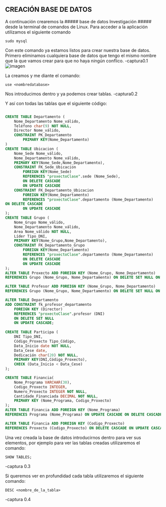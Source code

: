 ## CREACIÓN BASE DE DATOS ##

A continuación crearemos la ##### base de datos Investigación ##### desde la terminal de comandos de Linux. Para acceder a la aplicación utilizamos el siguiente comando 
~~~~
sudo mysql
~~~~

Con este comando ya estamos listos para crear nuestra base de datos.
Primero eliminamos cualquiera base de datos que tengo el mismo nombre que la que vamos crear para que no haya ningún conflico.
-captura0.1
![imagen](direccion)

La creamos y me diante el comando:
~~~~
use <nombredatabase>
~~~~
Nos introducimos dentro y ya podemos crear tablas.
-captura0.2

Y así con todas las tablas que el siguiente código:
~~~~sql

CREATE TABLE Departamento (
	Nome_Departamento Nome_válido,
	Teléfono char(9) NOT NULL,
	Director Nome_válido,
	CONSTRAINT PK_Departamento
		PRIMARY KEY(Nome_Departamento)
)
CREATE TABLE Ubicacion (
	Nome_Sede Nome_válido,
	Nome_Departamento Nome_válido,
	PRIMARY KEY(Nome_Sede,Nome_Departamento),
	CONSTRAINT FK_Sede_Ubicacion
		FOREIGN KEY(Nome_Sede) 
		REFERENCES "proxectoClase".sede (Nome_Sede),
		ON DELETE CASCADE
		ON UPDATE CASCADE
	CONSTRAINT FK_Departamento_Ubicacion
		FOREIGN KEY(Nome_Departamento)
		REFERENCES "proxectoClase".departamento (Nome_Departamento)
ON DELETE CASCADE
		ON UPDATE CASCADE
);
CREATE TABLE Grupo (
	Nome_Grupo Nome_válido,
	Nome_Departamento Nome_válido,
	Area Nome_válido NOT NULL,
	Líder Tipo_DNI,
	PRIMARY KEY(Nome_Grupo,Nome_Departamento),
	CONSTRAINT FK_Departamento_Grupo
		FOREIGN KEY(Nome_Departamento)
		REFERENCES "proxectoClase".departamento (Nome_Departamento)
		ON DELETE CASCADE
		ON UPDATE CASCADE
);
ALTER TABLE Proxecto ADD FOREIGN KEY (Nome_Grupo, Nome_Departamento)
REFERENCES Grupo (Nome_Grupo, Nome_Departamento) ON DELETE SET NULL ON UPDATE CASCADE;

ALTER TABLE Profesor ADD FOREIGN KEY (Nome_Grupo, Nome_Departamento)
REFERENCES Grupo (Nome_Grupo, Nome_Departamento) ON DELETE SET NULL ON UPDATE CASCADE;

ALTER TABLE Departamento
ADD CONSTRAINT fk_profesor_departamento
	FOREIGN KEY (Director) 
	REFERENCES "proxectoClase".profesor (DNI)
	ON DELETE SET NULL
	ON UPDATE CASCADE;
	
CREATE TABLE Participa (
	DNI Tipo_DNI,
	Código_Proxecto Tipo_Código,
	Data_Inicio date NOT NULL,
	Data_Cese date,
	Dedicación char(20) NOT NULL,
	PRIMARY KEY(DNI,Código_Proxecto),
	CHECK (Data_Inicio < Data_Cese)
);

CREATE TABLE Financia(
	Nome_Programa VARCHAR(30),
	Codigo_Proxecto INTEGER,
	Numero_Proxecto INTEGER NOT NULL,
	Cantidade_Financiada DECIMAL NOT NULL,
	PRIMARY KEY (Nome_Programa, Codigo_Proxecto)
);
ALTER TABLE Financia ADD FOREIGN KEY (Nome_Programa)
REFERENCES Programa (Nome_Programa) ON UPDATE CASCADE ON DELETE CASCADE;

ALTER TABLE Financia ADD FOREIGN KEY (Codigo_Proxecto)
REFERENCES Proxecto (Codigo_Proxecto) ON DELETE CASCADE ON UPDATE CASCADE;
~~~~

Una vez creada la base de datos introducirnos dentro para ver sus elementos, por ejemplo para ver las tablas creadas utilizaremos el comando:
~~~~
SHOW TABLES;
~~~~
-captura 0.3

Si queremos ver en profundidad cada tabla utilizaremos el siguiente comando:
~~~~
DESC <nombre_de_la_tabla>
~~~~
-captura 0.4


